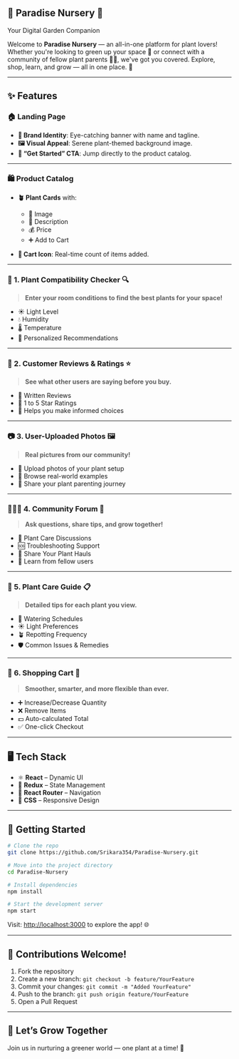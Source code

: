 
## 🌿 Paradise Nursery 🛒  
Your Digital Garden Companion

Welcome to **Paradise Nursery** — an all-in-one platform for plant lovers! Whether you're looking to green up your space 🌱 or connect with a community of fellow plant parents 🧑‍🌾, we've got you covered. Explore, shop, learn, and grow — all in one place. 🌼

---

## ✨ Features

### 🏠 Landing Page
- **🌟 Brand Identity**: Eye-catching banner with name and tagline.
- **🖼️ Visual Appeal**: Serene plant-themed background image.
- **🚀 “Get Started” CTA**: Jump directly to the product catalog.

---

### 🛍️ Product Catalog
- **🪴 Plant Cards** with:
  - 📸 Image
  - 📝 Description
  - 💰 Price
  - ➕ Add to Cart

- **🛒 Cart Icon**: Real-time count of items added.

---

### 🧪 1. Plant Compatibility Checker 🔍  
> **Enter your room conditions to find the best plants for your space!**

- ☀️ Light Level  
- 💧 Humidity  
- 🌡️ Temperature  
- 🌿 Personalized Recommendations

---

### 🌟 2. Customer Reviews & Ratings ⭐  
> **See what other users are saying before you buy.**

- 💬 Written Reviews  
- 🌟 1 to 5 Star Ratings  
- 🏅 Helps you make informed choices

---

### 📷 3. User-Uploaded Photos 🖼️  
> **Real pictures from our community!**

- 📸 Upload photos of your plant setup  
- 👀 Browse real-world examples  
- 🤳 Share your plant parenting journey

---

### 🧑‍🤝‍🧑 4. Community Forum 💬  
> **Ask questions, share tips, and grow together!**

- 🌿 Plant Care Discussions  
- 🆘 Troubleshooting Support  
- 🎉 Share Your Plant Hauls  
- 🧠 Learn from fellow users

---

### 📖 5. Plant Care Guide 📋  
> **Detailed tips for each plant you view.**

- 🌱 Watering Schedules  
- ☀️ Light Preferences  
- 🪴 Repotting Frequency  
- 🛡️ Common Issues & Remedies

---

### 🛒 6. Shopping Cart 💼  
> **Smoother, smarter, and more flexible than ever.**

- ➕ Increase/Decrease Quantity  
- ❌ Remove Items  
- 💵 Auto-calculated Total  
- ✅ One-click Checkout

---

## 🖥️ Tech Stack

- ⚛️ **React** – Dynamic UI  
- 🧠 **Redux** – State Management  
- 🧭 **React Router** – Navigation  
- 🎨 **CSS** – Responsive Design  

---

## 🚀 Getting Started

```bash
# Clone the repo
git clone https://github.com/Srikara354/Paradise-Nursery.git

# Move into the project directory
cd Paradise-Nursery

# Install dependencies
npm install

# Start the development server
npm start
```

Visit: [http://localhost:3000](http://localhost:3000) to explore the app! 🌐

---

## 🤝 Contributions Welcome!

1. Fork the repository  
2. Create a new branch: `git checkout -b feature/YourFeature`  
3. Commit your changes: `git commit -m "Added YourFeature"`  
4. Push to the branch: `git push origin feature/YourFeature`  
5. Open a Pull Request  

---

## 🌱 Let’s Grow Together

Join us in nurturing a greener world — one plant at a time! 💚

